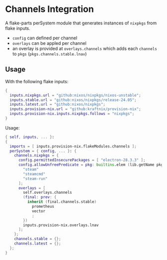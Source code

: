 # Channels Integration

A flake-parts perSystem module that generates instances of `nixpkgs` from flake inputs.
  - `config` can defined per channel
  - `overlays` can be appled per channel
  - an overlay is provided at `overlays.channels` which adds each `channels` to `pkgs` (`pkgs.channels.stable.lnav`)

## Usage

With the following flake inputs:
```nix
{
  inputs.nixpkgs.url = "github:nixos/nixpkgs/nixos-unstable";
  inputs.stable.url = "github:nixos/nixpkgs/release-24.05";
  inputs.latest.url = "github:nixos/nixpkgs";
  inputs.provision-nix.url = "github:kraftnix/provision-nix";
  inputs.provision-nix.inputs.nixpkgs.follows = "nixpkgs";
}
```

Usage:
```nix
{ self, inputs, ... }:
{
  imports = [ inputs.provision-nix.flakeModules.channels ];
  perSystem = { config, ... }: {
    channels.nixpkgs = {
      config.permittedInsecurePackages = [ "electron-28.3.3" ];
      config.allowUnfreePredicate = pkg: builtins.elem (lib.getName pkg) [
        "steam"
        "steamcmd"
        "steam-run"
      ];
      overlays = [
        self.overlays.channels
        (final: prev: {
          inherit (final.channels.stable)
            prometheus
            vector
            ;
        })
        inputs.provision-nix.overlays.lnav
      ];
    };
    channels.stable = {};
    channels.latest = {};
  };
}
```
